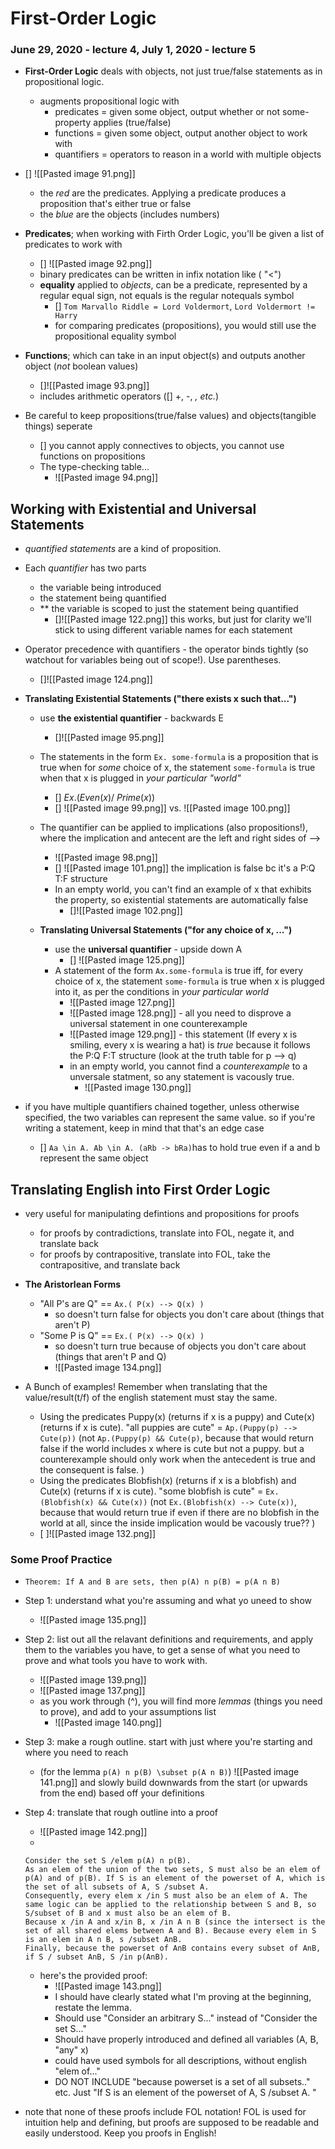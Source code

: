 # First-Order Logic
### June 29, 2020 - lecture 4, July 1, 2020 - lecture 5

- **First-Order Logic** deals with objects, not just true/false statements as in propositional logic.
	- augments propositional logic with
		- predicates = given some object, output whether or not some-property applies (true/false)
		- functions = given some object, output another object to work with
		- quantifiers = operators to reason in a world with multiple objects
- [] ![[Pasted image 91.png]]	
	- the *red* are the predicates. Applying a predicate produces a proposition that's either true or false 
	- the *blue* are the objects (includes numbers)
- **Predicates**; when working with Firth Order Logic, you'll be given a list of predicates to work with 
	- [] ![[Pasted image 92.png]]
	- binary predicates can be written in infix notation like ( "<")
	- **equality** applied to *objects*, can be a predicate, represented by a regular equal sign, not equals is the regular notequals symbol
		- [] `Tom Marvallo Riddle = Lord Voldermort`, `Lord Voldermort != Harry`
		- for comparing predicates (propositions), you would still use the propositional equality symbol

- **Functions**; which can take in an input object(s) and outputs another object (*not* boolean values)
	- []![[Pasted image 93.png]]
	- includes arithmetic operators ([] +, -, *, etc.*)

- Be careful to keep propositions(true/false values) and objects(tangible things) seperate
	- [] you cannot apply connectives to objects, you cannot use functions on propositions
	- The type-checking table...
		- ![[Pasted image 94.png]]


## Working with Existential and Universal Statements
- *quantified statements* are a kind of proposition.
- Each *quantifier* has two parts
	- the variable being introduced 
	- the statement being quantified
	- ** the variable is scoped to just the statement being quantified
		- []![[Pasted image 122.png]] this works, but just for clarity we'll stick to using different variable names for each statement
- Operator precedence with quantifiers - the operator binds tightly (so watchout for variables being out of scope!). Use parentheses.
	- []![[Pasted image 124.png]]


- **Translating Existential Statements ("there exists x such that...")**
	- use **the existential quantifier** - backwards E
		- []![[Pasted image 95.png]]
	- The statements in the form `Ex. some-formula` is a proposition that is true when for *some* choice of x, the statement `some-formula` is true when that x is plugged in *your particular "world"*
		- [] $Ex.(Even(x) /\ Prime(x))$
		- [] ![[Pasted image 99.png]] vs. ![[Pasted image 100.png]]
	- The quantifier can be applied to implications (also propositions!), where the implication and antecent are the left and right sides of -->
		- ![[Pasted image 98.png]]
		- [] ![[Pasted image 101.png]] the implication is false bc it's a P:Q T:F structure
		- In an empty world, you can't find an example of x that exhibits the property, so existential statements are automatically false
			- []![[Pasted image 102.png]] 
	
	- **Translating Universal Statements ("for any choice of x, ...")**
		- use the **universal quantifier** - upside down A
			- [] ![[Pasted image 125.png]]
		- A statement of the form `Ax.some-formula` is true iff, for every choice of x, the statement `some-formula` is true when x is plugged into it, as per the conditions in *your particular world*
			- ![[Pasted image 127.png]]
			- ![[Pasted image 128.png]] - all you need to disprove a universal statement in one counterexample
			- ![[Pasted image 129.png]] - this statement (If every x is smiling, every x is wearing a hat) is *true* because it follows the P:Q F:T structure (look at the truth table for p --> q)
			- in an empty world, you cannot find a *counterexample* to a unversale statment, so any statement is vacously true.
				- ![[Pasted image 130.png]]
- if you have multiple quantifiers chained together, unless otherwise specified, the two variables can represent the same value. so if you're writing a statement, keep in mind that that's an edge case 
	- [] `Aa \in A. Ab \in A. (aRb -> bRa)`has to hold true even if a and b represent the same object

## Translating English into First Order Logic
- very useful for manipulating defintions and propositions for proofs
	- for proofs by contradictions, translate into FOL, negate it, and translate back
	- for proofs by contrapositive, translate into FOL, take the contrapositive, and translate back

- **The Aristorlean Forms**
	- "All P's are Q" == `Ax.( P(x) --> Q(x) )`
		- so doesn't turn false for objects you don't care about (things that aren't P)
	- "Some P is Q" == `Ex.( P(x) --> Q(x) )`
		- so doesn't turn true because of objects you don't care about (things that aren't P and Q)
		- ![[Pasted image 134.png]]

- A Bunch of examples! Remember when translating that the value/result(t/f) of the english statement must stay the same.
	- Using the predicates Puppy(x) (returns if x is a puppy) and Cute(x) (returns if x is cute). "all puppies are cute" = `Ap.(Puppy(p) --> Cute(p))` (not `Ap.(Puppy(p) && Cute(p)`, because that would return false if the world includes x where is cute but not a puppy. but a counterexample should only work when the antecedent is true and the consequent is false. )
	- Using the predicates Blobfish(x) (returns if x is a blobfish) and Cute(x) (returns if x is cute). "some blobfish is cute" = `Ex.(Blobfish(x) && Cute(x))` (not `Ex.(Blobfish(x) --> Cute(x))`, because that would return true if even if there are no blobfish in the world at all, since the inside implication would be vacously true?? ) 
	- [ ]![[Pasted image 132.png]]

### Some Proof Practice
- `Theorem: If A and B are sets, then p(A) n p(B) = p(A n B)`
- Step 1: understand what you're assuming and what yo uneed to show
	- ![[Pasted image 135.png]]
- Step 2: list out all the relavant definitions and requirements, and apply them to the variables you have, to get a sense of what you need to prove and what tools you have to work with. 
	- ![[Pasted image 139.png]]
	- ![[Pasted image 137.png]]
	- as you work through (^), you will find more *lemmas* (things you need to prove), and add to your assumptions list
		- ![[Pasted image 140.png]]
- Step 3: make a rough outline. start with just where you're starting and where you need to reach
	- (for the lemma `p(A) n p(B) \subset p(A n B)`) ![[Pasted image 141.png]] and slowly build downwards from the start (or upwards from the end) based off your definitions
- Step 4: translate that rough outline into a proof
	- ![[Pasted image 142.png]]
	- 
	```
	Consider the set S /elem p(A) n p(B). 
	As an elem of the union of the two sets, S must also be an elem of p(A) and of p(B). If S is an element of the powerset of A, which is the set of all subsets of A, S /subset A. 
	Consequently, every elem x /in S must also be an elem of A. The same logic can be applied to the relationship between S and B, so S/subset of B and x must also be an elem of B. 
	Because x /in A and x/in B, x /in A n B (since the intersect is the set of all shared elems between A and B). Because every elem in S is an elem in A n B, s /subset AnB. 
	Finally, because the powerset of AnB contains every subset of AnB, if S / subset AnB, S /in p(AnB). 
	```
	- here's the provided proof:
		- ![[Pasted image 143.png]]
		- I should have clearly stated what I'm proving at the beginning, restate the lemma.
		- Should use "Consider an arbitrary S..." instead of "Consider the set S..."
		- Should have properly introduced and defined all variables (A, B, "any" x)
		- could have used symbols for all descriptions, without english "elem of..."
		- DO NOT INCLUDE "because powerset is a set of all subsets.." etc. Just "If S is an element of the powerset of A, S /subset A. "

-  note that none of these proofs include FOL notation! FOL is used for intuition help and defining, but proofs are supposed to be readable and easily understood. Keep you proofs in English!













